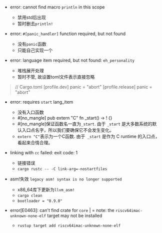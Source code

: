 # 

- error: cannot find macro `println` in this scope
    - 禁用std后出现
    - 暂时删去`println!`

- error: `#[panic_handler]` function required, but not found
    - 没有`panic`函数
    - 只能自己实现一个

- error: language item required, but not found: `eh_personality`
    - 堆栈展开处理
    - 暂时不管, 故设置toml文件表示直接忽略
>// Cargo.toml
[profile.dev]
panic = "abort"
[profile.release]
panic = "abort"


- error: requires `start` lang_item
    - 没有入口函数
    - #[no_mangle] pub extern "C" fn _start() -> ! {}
    - #[no_mangle]保证函数名一直为`_start`. 由于 `_start` 是大多数系统的默认入口点名字，所以我们要确保它不会发生变化。
    - `extern "C"`表示为一个C函数. 由于` _start` 是作为 C runtime 的入口点，看起来合情合理。

- linking with `cc` failed: exit code: 1
    - 链接错误
    - ``cargo rustc -- -C link-arg=-nostartfiles``

- asm!失效
``legacy asm! syntax is no longer supported`` 
    - x86_64库下更新为``llvm_asm!`` 
    - ``cargo clean``
    - ``bootloader = "0.9.0"``


- error[E0463]: can't find crate for `core`
  |
  = note: the `riscv64imac-unknown-none-elf` target may not be installed

  - `rustup target add riscv64imac-unknown-none-elf`